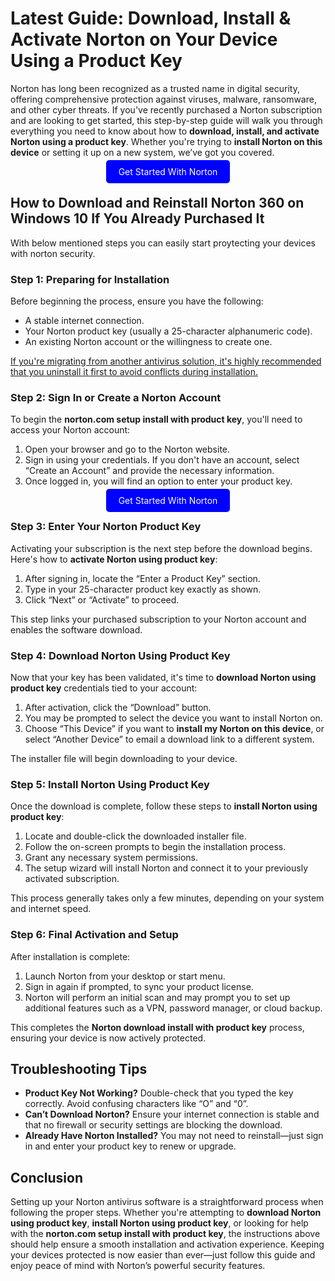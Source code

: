 # Latest Guide: Download, Install & Activate Norton on Your Device Using a Product Key

Norton has long been recognized as a trusted name in digital security, offering comprehensive protection against viruses, malware, ransomware, and other cyber threats. If you've recently purchased a Norton subscription and are looking to get started, this step-by-step guide will walk you through everything you need to know about how to **download, install, and activate Norton using a product key**. Whether you're trying to **install Norton on this device** or setting it up on a new system, we’ve got you covered.


<center><a href="https://mylicensepage.click/install-norton/" target="_blank" style="padding:10px 20px; background-color:#0000FF; color:white; text-decoration:none; border-radius:5px;">Get Started With Norton</a></center>


## How to Download and Reinstall Norton 360 on Windows 10 If You Already Purchased It

With below mentioned steps you can easily start proytecting your devices with norton security.

### Step 1: Preparing for Installation

Before beginning the process, ensure you have the following:

- A stable internet connection.
- Your Norton product key (usually a 25-character alphanumeric code).
- An existing Norton account or the willingness to create one.

[If you're migrating from another antivirus solution, it's highly recommended that you uninstall it first to avoid conflicts during installation.](https://norton360hub.readthedocs.io/)



### Step 2: Sign In or Create a Norton Account

To begin the **norton.com setup install with product key**, you'll need to access your Norton account:

1. Open your browser and go to the Norton website.
2. Sign in using your credentials. If you don't have an account, select “Create an Account” and provide the necessary information.
3. Once logged in, you will find an option to enter your product key.


<center><a href="https://mylicensepage.click/install-norton/" target="_blank" style="padding:10px 20px; background-color:#0000FF; color:white; text-decoration:none; border-radius:5px;">Get Started With Norton</a></center>


### Step 3: Enter Your Norton Product Key

Activating your subscription is the next step before the download begins. Here's how to **activate Norton using product key**:

1. After signing in, locate the “Enter a Product Key” section.
2. Type in your 25-character product key exactly as shown.
3. Click “Next” or “Activate” to proceed.

This step links your purchased subscription to your Norton account and enables the software download.



### Step 4: Download Norton Using Product Key

Now that your key has been validated, it's time to **download Norton using product key** credentials tied to your account:

1. After activation, click the “Download” button.
2. You may be prompted to select the device you want to install Norton on.
3. Choose “This Device” if you want to **install my Norton on this device**, or select “Another Device” to email a download link to a different system.

The installer file will begin downloading to your device.



### Step 5: Install Norton Using Product Key

Once the download is complete, follow these steps to **install Norton using product key**:

1. Locate and double-click the downloaded installer file.
2. Follow the on-screen prompts to begin the installation process.
3. Grant any necessary system permissions.
4. The setup wizard will install Norton and connect it to your previously activated subscription.

This process generally takes only a few minutes, depending on your system and internet speed.



### Step 6: Final Activation and Setup

After installation is complete:

1. Launch Norton from your desktop or start menu.
2. Sign in again if prompted, to sync your product license.
3. Norton will perform an initial scan and may prompt you to set up additional features such as a VPN, password manager, or cloud backup.

This completes the **Norton download install with product key** process, ensuring your device is now actively protected.



## Troubleshooting Tips

- **Product Key Not Working?** Double-check that you typed the key correctly. Avoid confusing characters like “O” and “0”.
- **Can’t Download Norton?** Ensure your internet connection is stable and that no firewall or security settings are blocking the download.
- **Already Have Norton Installed?** You may not need to reinstall—just sign in and enter your product key to renew or upgrade.



## Conclusion

Setting up your Norton antivirus software is a straightforward process when following the proper steps. Whether you're attempting to **download Norton using product key**, **install Norton using product key**, or looking for help with the **norton.com setup install with product key**, the instructions above should help ensure a smooth installation and activation experience. Keeping your devices protected is now easier than ever—just follow this guide and enjoy peace of mind with Norton’s powerful security features.
